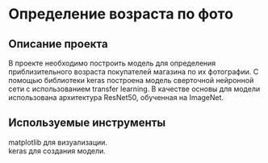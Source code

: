 # Определение возраста по фото

## Описание проекта

В проекте необходимо построить модель для определения приблизительного возраста покупателей магазина по их фотографии. С помощью библиотеки keras построена модель сверточной нейронной сети с использованием transfer learning. В качестве основы для модели использована архитектура ResNet50, обученная на ImageNet.

## Используемые инструменты

matplotlib для визуализации.  
keras для создания модели. 